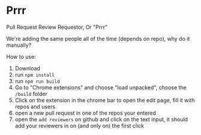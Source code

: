 # Prrr
Pull Request Review Requestor, Or "Prrr"

We're adding the same people all of the time (depends on repo), why do it manually?

How to use:
1. Download
2. run `npm install`
3. run `npm run build`
4. Go to "Chrome extensions" and choose "load unpacked", choose the `/build` folder
5. Click on the extension in the chrome bar to open the edit page, fill it with repos and users
6. open a new pull request in one of the repos your entered
7. open the `add reviewers` on github and click on the text input, it should add your reviewers in on (and only on) the first click
